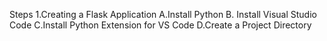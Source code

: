 Steps
1.Creating a Flask Application
    A.Install Python
    B. Install Visual Studio Code
    C.Install Python Extension for VS Code
    D.Create a Project Directory
       
